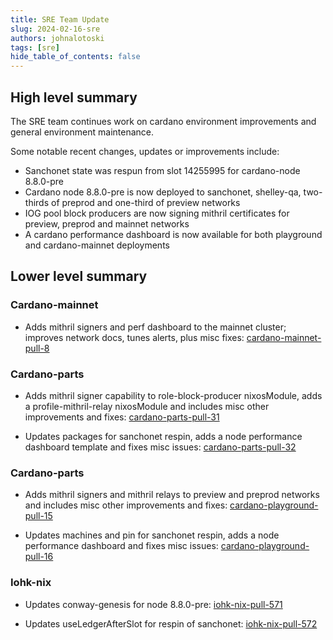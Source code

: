 ```yaml
---
title: SRE Team Update
slug: 2024-02-16-sre
authors: johnalotoski
tags: [sre]
hide_table_of_contents: false
---
```


## High level summary

The SRE team continues work on cardano environment improvements and general
environment maintenance.

Some notable recent changes, updates or improvements include:
* Sanchonet state was respun from slot 14255995 for cardano-node 8.8.0-pre
* Cardano node 8.8.0-pre is now deployed to sanchonet, shelley-qa, two-thirds
  of preprod and one-third of preview networks
* IOG pool block producers are now signing mithril certificates for preview,
  preprod and mainnet networks
* A cardano performance dashboard is now available for both playground and
  cardano-mainnet deployments

## Lower level summary

### Cardano-mainnet
* Adds mithril signers and perf dashboard to the mainnet cluster; improves
  network docs, tunes alerts, plus misc fixes:
  [cardano-mainnet-pull-8](https://github.com/input-output-hk/cardano-mainnet/pull/8)

### Cardano-parts
* Adds mithril signer capability to role-block-producer nixosModule, adds a
  profile-mithril-relay nixosModule and includes misc other improvements and
  fixes:
  [cardano-parts-pull-31](https://github.com/input-output-hk/cardano-parts/pull/31)

* Updates packages for sanchonet respin, adds a node performance dashboard
  template and fixes misc issues:
  [cardano-parts-pull-32](https://github.com/input-output-hk/cardano-parts/pull/32)

### Cardano-parts
* Adds mithril signers and mithril relays to preview and preprod networks and
  includes misc other improvements and fixes:
  [cardano-playground-pull-15](https://github.com/input-output-hk/cardano-playground/pull/15)

* Updates machines and pin for sanchonet respin, adds a node performance
  dashboard and fixes misc issues:
  [cardano-playground-pull-16](https://github.com/input-output-hk/cardano-playground/pull/16)

### Iohk-nix
* Updates conway-genesis for node 8.8.0-pre:
  [iohk-nix-pull-571](https://github.com/input-output-hk/iohk-nix/pull/571)

* Updates useLedgerAfterSlot for respin of sanchonet:
  [iohk-nix-pull-572](https://github.com/input-output-hk/iohk-nix/pull/572)
